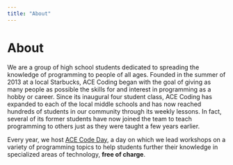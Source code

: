 ```yaml
---
title: "About"
---
```


<div class="xl:flex xl:flex-col xl:space-y-6 xl:prose-h2:mt-0">

<ImageFrame src="images/stock/library-lesson.jpg" alt="One of our first ever ACE Coding lessons • 20 Dec 2013" class="lg:even:flex-row-reverse lg:even:space-x-reverse" :responsive="false">

<h1 class="text-outline-shadow before:content-['About']">About</h1>

We are a group of high school students dedicated to spreading the knowledge of programming to people of all ages. Founded in the summer of 2013 at a local Starbucks, ACE Coding began with the goal of giving as many people as possible the skills for and interest in programming as a hobby or career. Since its inaugural four student class, ACE Coding has expanded to each of the local middle schools and has now reached hundreds of students in our community through its weekly lessons. In fact, several of its former students have now joined the team to teach programming to others just as they were taught a few years earlier.

Every year, we host [ACE Code Day](https://codeday.acecoding.org), a day on which we lead workshops on a variety of programming topics to help students further their knowledge in specialized areas of technology, **free of charge**. 

</ImageFrame>

</div>